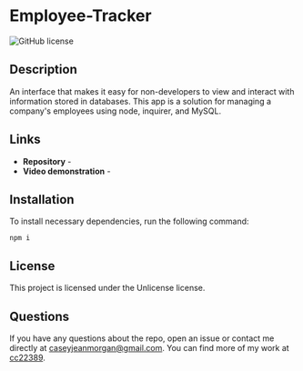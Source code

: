 # Employee-Tracker
![GitHub license](https://img.shields.io/badge/license-Unlicense-blue.svg)

## Description
An interface that makes it easy for non-developers to view and interact with information stored in databases. This app is a solution for managing a company's employees using node, inquirer, and MySQL.

## Links
* **Repository** -  
* **Video demonstration** - 

## Installation

To install necessary dependencies, run the following command:

```
npm i
```

## License

This project is licensed under the Unlicense license.

## Questions

If you have any questions about the repo, open an issue or contact me directly at caseyjeanmorgan@gmail.com. You can find more of my work at [cc22389](https://github.com/cc22389/).

